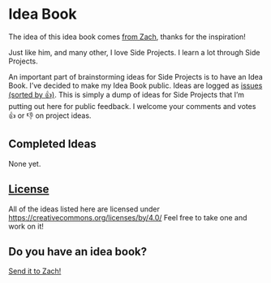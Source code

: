 # Idea Book

The idea of this idea book comes [from Zach](https://github.com/zachleat/idea-book), thanks for the inspiration!

Just like him, and many other, I love Side Projects. I learn a lot through Side Projects.

An important part of brainstorming ideas for Side Projects is to have an Idea Book. I’ve decided to make my Idea Book public. Ideas are logged as [issues (sorted by 👍)](https://github.com/nhoizey/idea-book/issues?q=is%3Aissue+is%3Aopen+sort%3Areactions-%2B1-desc). This is simply a dump of ideas for Side Projects that I’m putting out here for public feedback. I welcome your comments and votes 👍 or 👎 on project ideas.

## Completed Ideas

None yet.

## [License](LICENSE)

All of the ideas listed here are licensed under https://creativecommons.org/licenses/by/4.0/ Feel free to take one and work on it!

## Do you have an idea book?

[Send it to Zach!](https://github.com/zachleat/idea-book#do-you-have-an-idea-book)
